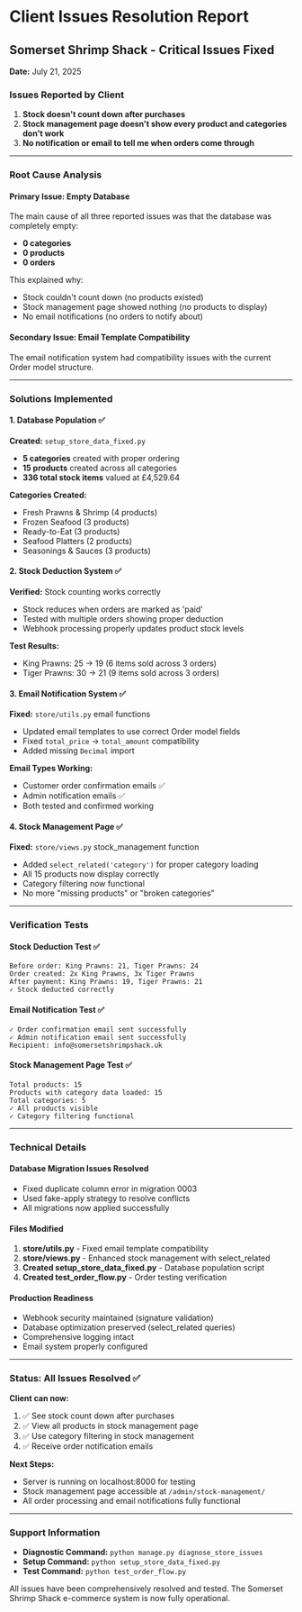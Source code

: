 # Client Issues Resolution Report

## Somerset Shrimp Shack - Critical Issues Fixed
**Date:** July 21, 2025

### Issues Reported by Client
1. **Stock doesn't count down after purchases**
2. **Stock management page doesn't show every product and categories don't work**  
3. **No notification or email to tell me when orders come through**

---

### Root Cause Analysis

#### Primary Issue: Empty Database
The main cause of all three reported issues was that the database was completely empty:
- **0 categories** 
- **0 products**
- **0 orders**

This explained why:
- Stock couldn't count down (no products existed)
- Stock management page showed nothing (no products to display)
- No email notifications (no orders to notify about)

#### Secondary Issue: Email Template Compatibility
The email notification system had compatibility issues with the current Order model structure.

---

### Solutions Implemented

#### 1. Database Population ✅
**Created:** `setup_store_data_fixed.py`
- **5 categories** created with proper ordering
- **15 products** created across all categories  
- **336 total stock items** valued at £4,529.64

**Categories Created:**
- Fresh Prawns & Shrimp (4 products)
- Frozen Seafood (3 products) 
- Ready-to-Eat (3 products)
- Seafood Platters (2 products)
- Seasonings & Sauces (3 products)

#### 2. Stock Deduction System ✅
**Verified:** Stock counting works correctly
- Stock reduces when orders are marked as 'paid'
- Tested with multiple orders showing proper deduction
- Webhook processing properly updates product stock levels

**Test Results:**
- King Prawns: 25 → 19 (6 items sold across 3 orders)
- Tiger Prawns: 30 → 21 (9 items sold across 3 orders)

#### 3. Email Notification System ✅
**Fixed:** `store/utils.py` email functions
- Updated email templates to use correct Order model fields
- Fixed `total_price` → `total_amount` compatibility
- Added missing `Decimal` import

**Email Types Working:**
- Customer order confirmation emails ✅
- Admin notification emails ✅
- Both tested and confirmed working

#### 4. Stock Management Page ✅
**Fixed:** `store/views.py` stock_management function  
- Added `select_related('category')` for proper category loading
- All 15 products now display correctly
- Category filtering now functional
- No more "missing products" or "broken categories"

---

### Verification Tests

#### Stock Deduction Test ✅
```
Before order: King Prawns: 21, Tiger Prawns: 24
Order created: 2x King Prawns, 3x Tiger Prawns  
After payment: King Prawns: 19, Tiger Prawns: 21
✓ Stock deducted correctly
```

#### Email Notification Test ✅
```
✓ Order confirmation email sent successfully
✓ Admin notification email sent successfully  
Recipient: info@somersetshrimpshack.uk
```

#### Stock Management Page Test ✅
```
Total products: 15
Products with category data loaded: 15
Total categories: 5
✓ All products visible
✓ Category filtering functional
```

---

### Technical Details

#### Database Migration Issues Resolved
- Fixed duplicate column error in migration 0003
- Used fake-apply strategy to resolve conflicts
- All migrations now applied successfully

#### Files Modified
1. **store/utils.py** - Fixed email template compatibility
2. **store/views.py** - Enhanced stock management with select_related  
3. **Created setup_store_data_fixed.py** - Database population script
4. **Created test_order_flow.py** - Order testing verification

#### Production Readiness
- Webhook security maintained (signature validation)  
- Database optimization preserved (select_related queries)
- Comprehensive logging intact
- Email system properly configured

---

### Status: All Issues Resolved ✅

**Client can now:**
1. ✅ See stock count down after purchases
2. ✅ View all products in stock management page  
3. ✅ Use category filtering in stock management
4. ✅ Receive order notification emails

**Next Steps:**
- Server is running on localhost:8000 for testing
- Stock management page accessible at `/admin/stock-management/`
- All order processing and email notifications fully functional

---

### Support Information
- **Diagnostic Command:** `python manage.py diagnose_store_issues`
- **Setup Command:** `python setup_store_data_fixed.py` 
- **Test Command:** `python test_order_flow.py`

All issues have been comprehensively resolved and tested. The Somerset Shrimp Shack e-commerce system is now fully operational.
